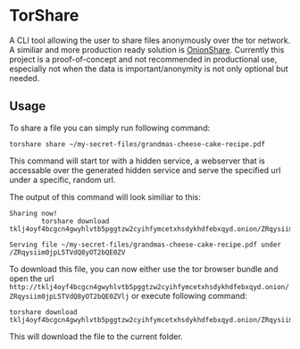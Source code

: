 # TorShare


A CLI tool allowing the user to share files anonymously over the tor network. A similiar and more production ready solution is [OnionShare](https://onionshare.org/). Currently this project is a proof-of-concept and not recommended in productional use, especially not when the data is important/anonymity is not only optional but needed.

## Usage

To share a file you can simply run following command:
```
torshare share ~/my-secret-files/grandmas-cheese-cake-recipe.pdf
```

This command will start tor with a hidden service, a webserver that is accessable over the generated hidden service and serve the specified url under a specific, random url.

The output of this command will look similiar to this:
```
Sharing now!
        torshare download tklj4oyf4bcgcn4gwyhlvtb5pggtzw2cyihfymcetxhsdykhdfebxqyd.onion/ZRqysiim0jpL5TVdQ8yOT2bQE0ZVlj

Serving file ~/my-secret-files/grandmas-cheese-cake-recipe.pdf under /ZRqysiim0jpL5TVdQ8yOT2bQE0ZV
```

To download this file, you can now either use the tor browser bundle and open the url `http://tklj4oyf4bcgcn4gwyhlvtb5pggtzw2cyihfymcetxhsdykhdfebxqyd.onion/ZRqysiim0jpL5TVdQ8yOT2bQE0ZVlj` or execute following command:

```
torshare download tklj4oyf4bcgcn4gwyhlvtb5pggtzw2cyihfymcetxhsdykhdfebxqyd.onion/ZRqysiim0jpL5TVdQ8yOT2bQE0ZVlj
```

This will download the file to the current folder.

